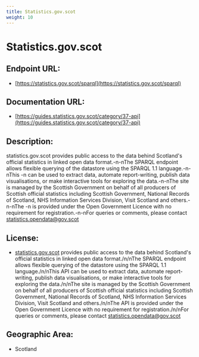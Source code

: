 ```yaml
---
title: Statistics.gov.scot
weight: 10
---
```


# Statistics.gov.scot

## Endpoint URL:
 - [https://statistics.gov.scot/sparql](https://statistics.gov.scot/sparql)

## Documentation URL:
 - [https://guides.statistics.gov.scot/category/37-api](https://guides.statistics.gov.scot/category/37-api)

## Description:
statistics.gov.scot provides public access to the data behind Scotland's official statistics in linked open data format.-n-nThe SPARQL endpoint allows flexible querying of the datastore using the SPARQL 1.1 language.-n-nThis -n can be used to extract data, automate report-writing, publish data visualisations, or make interactive tools for exploring the data.-n-nThe site is managed by the Scottish Government on behalf of all producers of Scottish official statistics including Scottish Government, National Records of Scotland, NHS Information Services Division, Visit Scotland and others.-n-nThe -n is provided under the Open Government Licence with no requirement for registration.-n-nFor queries or comments, please contact statistics.opendata@gov.scot

## License:
 - [statistics.gov.scot](statistics.gov.scot) provides public access to the data behind Scotland's official statistics in linked open data format./n/nThe SPARQL endpoint allows flexible querying of the datastore using the SPARQL 1.1 language./n/nThis API can be used to extract data, automate report-writing, publish data visualisations, or make interactive tools for exploring the data./n/nThe site is managed by the Scottish Government on behalf of all producers of Scottish official statistics including Scottish Government, National Records of Scotland, NHS Information Services Division, Visit Scotland and others./n/nThe API is provided under the Open Government Licence with no requirement for registration./n/nFor queries or comments, please contact [statistics.opendata@gov.scot](mailto:statistics.opendata@gov.scot)

## Geographic Area:
 - Scotland

